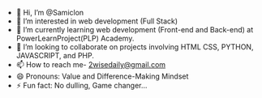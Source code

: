 - 👋 Hi, I’m @Samiclon
- 👀 I’m interested in web development (Full Stack)
- 🌱 I’m currently learning web development (Front-end and Back-end) at PowerLearnProject(PLP) Academy.
- 💞️ I’m looking to collaborate on projects involving HTML CSS, PYTHON, JAVASCRIPT, and PHP.
- 📫 How to reach me- 2wisedaily@gmail.com
- 😄 Pronouns: Value and Difference-Making Mindset  
- ⚡ Fun fact: No dulling, Game changer...
<!---
Samiclon/Samiclon is a ✨ special ✨ repository because its `README.md` (this file) appears on your GitHub profile.
You can click the Preview link to take a look at your changes.
--->
